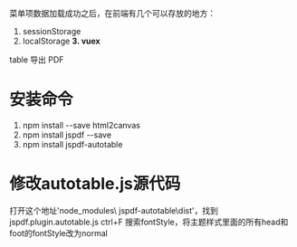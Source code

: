 菜单项数据加载成功之后，在前端有几个可以存放的地方：

1. sessionStorage
2. localStorage
**3. vuex**


table 导出 PDF
# 安装命令
1. npm install --save html2canvas
2. npm install jspdf --save
3. npm install jspdf-autotable  

# 修改autotable.js源代码
打开这个地址'node_modules\ jspdf-autotable\dist'，找到jspdf.plugin.autotable.js
ctrl+F 搜索fontStyle，将主题样式里面的所有head和foot的fontStyle改为normal
